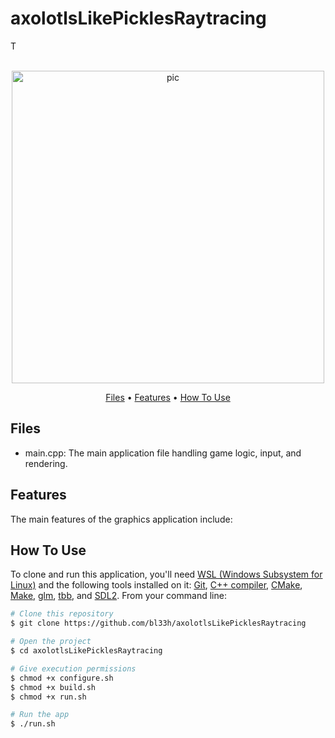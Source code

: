 # axolotlsLikePicklesRaytracing
T

<p align="center">
  <br>
  <img src="https://media4.giphy.com/media/v1.Y2lkPTc5MGI3NjExcGRoZ2JyazI0aWw3NjlvZHhmcDNueWt0N3BpYnMwYzRpZzZxNGxqaCZlcD12MV9pbnRlcm5hbF9naWZfYnlfaWQmY3Q9Zw/Uj1BComkoSCwmRkSL2/giphy.gif" alt="pic" width="500">
  <br>
</p>

<p align="center">
  <a href="#Files">Files</a> •
  <a href="#Features">Features</a> •
  <a href="#how-to-use">How To Use</a>
</p>

## Files
- main.cpp: The main application file handling game logic, input, and rendering.
  
## Features
The main features of the graphics application include:


## How To Use

To clone and run this application, you'll need [WSL (Windows Subsystem for Linux)](https://learn.microsoft.com/en-us/windows/wsl/install) and the following tools installed on it: [Git](https://git-scm.com), [C++ compiler](https://www.fdi.ucm.es/profesor/luis/fp/devtools/mingw.html), [CMake](https://cmake.org/download/), [Make](https://linuxhint.com/install-make-ubuntu/), [glm](https://sourceforge.net/projects/glm.mirror/), [tbb](https://www.intel.com/content/www/us/en/developer/tools/oneapi/onetbb.html), and [SDL2](https://www.oreilly.com/library/view/rust-programming-by/9781788390637/386c15eb-41b2-41b4-bd65-154a750a58d8.xhtml). From your command line:

```bash
# Clone this repository
$ git clone https://github.com/bl33h/axolotlsLikePicklesRaytracing

# Open the project
$ cd axolotlsLikePicklesRaytracing

# Give execution permissions
$ chmod +x configure.sh
$ chmod +x build.sh
$ chmod +x run.sh

# Run the app
$ ./run.sh
